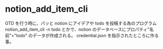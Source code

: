 # notion_add_item_cli

GTD を行う時に、パッと notion にアイデアや todo を投稿する為のプログラム
notion_add_item_cli -n todo とかで、notion のデータベースにプロパティ"名前"="todo" のデータが作成される。
credential.json を指示されたところに作る事。
